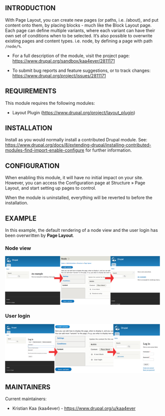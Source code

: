 INTRODUCTION
------------

With Page Layout, you can create new pages (or paths, i.e. /about), and put content onto them, by placing blocks - much like the Block Layout page.
Each page can define multiple variants, where each variant can have their own set of conditions when to be selected.
It’s also possible to overwrite existing pages and content types. i.e. node, by defining a page with path `/node/%`.

 * For a full description of the module, visit the project page:
   https://www.drupal.org/sandbox/kaa4ever/2811171

 * To submit bug reports and feature suggestions, or to track changes:
   https://www.drupal.org/project/issues/2811171
   
REQUIREMENTS
------------

This module requires the following modules:

 * Layout Plugin (https://www.drupal.org/project/layout_plugin)
 
INSTALLATION
------------
 
Install as you would normally install a contributed Drupal module. See:
https://www.drupal.org/docs/8/extending-drupal/installing-contributed-modules-find-import-enable-configure for further information.
   
CONFIGURATION
-------------

When enabling this module, it will have no initial impact on your site.
However, you can access the Configuration page at Structure » Page Layout, and start setting up pages to control.

When the module is uninstalled, everything will be reverted to before the installation.

EXAMPLE
-------------

In this example, the default rendering of a node view and the user login has been overwritten 
by __Page Layout__.

### Node view

![Node View](example-node.png)
  
### User login

![User Login](example-userlogin.png)  

MAINTAINERS
-----------

Current maintainers:
 * Kristian Kaa (kaa4ever) - https://www.drupal.org/u/kaa4ever 
